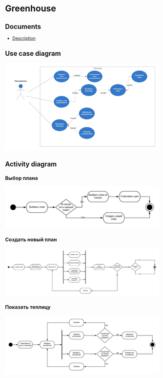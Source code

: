 # Greenhouse
## Documents
* [Description](https://docviewer.yandex.by/view/251000057/?*=9yvM%2FtxMxRPPic3B7i%2FbNwwLm%2BJ7InVybCI6InlhLWRpc2stcHVibGljOi8vNHMzalErQ2t2Um94c0ZjWUdNOUxGSksrWHIydGNON1FTNnNtNDJQWGVpSERHNVhFWDRYR0ExSDdhSFlVOUtrdHEvSjZicG1SeU9Kb25UM1ZvWG5EYWc9PTov0JvQsNCx0L7RgNCw0YLQvtGA0L3Ri9C1L0IuINCi0LXQv9C70LjRhtCwICgyKS5kb2MiLCJ0aXRsZSI6IkIuINCi0LXQv9C70LjRhtCwICgyKS5kb2MiLCJub2lmcmFtZSI6ZmFsc2UsInVpZCI6IjI1MTAwMDA1NyIsInRzIjoxNTcyMzg2OTY4OTIwLCJ5dSI6IjYyNjQzNDYyNDE1Mzg5ODg1NTMifQ%3D%3D/ "description of project")
## Use case diagram
![Use case diagram](https://raw.githubusercontent.com/OblakoO/Greenhouse2/master/Basic%20Use%20Case%20Diagram%20(1).jpeg)
## Activity diagram
### Выбор плана
![Choise](https://github.com/OblakoO/Greenhouse2/blob/master/choose%20plan.jpeg?raw=true)
### Создать новый план
![Create](https://raw.githubusercontent.com/OblakoO/Greenhouse2/master/Diagram%20of%20activity%20Form%203%20(1).jpeg)
### Показать теплицу
![Show](https://github.com/OblakoO/Greenhouse2/blob/master/Show%20Greenhoese.jpeg?raw=true)

